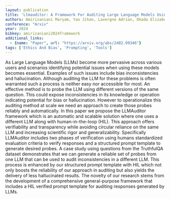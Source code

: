 ```yaml
---
layout: publication
title: 'Llmauditor: A Framework For Auditing Large Language Models Using Human-in-the-loop'
authors: Amirizaniani Maryam, Yao Jihan, Lavergne Adrian, Okada Elizabeth Snell, Chadha Aman, Roosta Tanya, Shah Chirag
conference: "Arxiv"
year: 2024
bibkey: amirizaniani2024framework
additional_links:
  - {name: "Paper", url: "https://arxiv.org/abs/2402.09346"}
tags: ['Ethics And Bias', 'Prompting', 'Tools']
---
```

As Large Language Models (LLMs) become more pervasive across various users and scenarios identifying potential issues when using these models becomes essential. Examples of such issues include bias inconsistencies and hallucination. Although auditing the LLM for these problems is often warranted such a process is neither easy nor accessible for most. An effective method is to probe the LLM using different versions of the same question. This could expose inconsistencies in its knowledge or operation indicating potential for bias or hallucination. However to operationalize this auditing method at scale we need an approach to create those probes reliably and automatically. In this paper we propose the LLMAuditor framework which is an automatic and scalable solution where one uses a different LLM along with human-in-the-loop (HIL). This approach offers verifiability and transparency while avoiding circular reliance on the same LLM and increasing scientific rigor and generalizability. Specifically LLMAuditor includes two phases of verification using humans standardized evaluation criteria to verify responses and a structured prompt template to generate desired probes. A case study using questions from the TruthfulQA dataset demonstrates that we can generate a reliable set of probes from one LLM that can be used to audit inconsistencies in a different LLM. This process is enhanced by our structured prompt template with HIL which not only boosts the reliability of our approach in auditing but also yields the delivery of less hallucinated results. The novelty of our research stems from the development of a comprehensive general-purpose framework that includes a HIL verified prompt template for auditing responses generated by LLMs.
